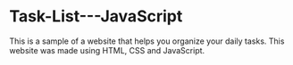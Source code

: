 # Task-List---JavaScript
This is a sample of a website that helps you organize your daily tasks.
 This website was made using HTML, CSS and JavaScript.
